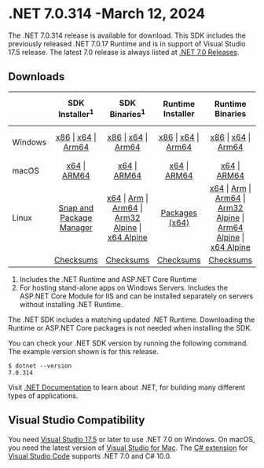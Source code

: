 # .NET 7.0.314 -March 12, 2024

The .NET 7.0.314 release is available for download. This SDK includes the previously released .NET 7.0.17 Runtime and is in support of Visual Studio 17.5 release. The latest 7.0 release is always listed at [.NET 7.0 Releases](../README.md).

## Downloads

|           | SDK Installer<sup>1</sup>                        | SDK Binaries<sup>1</sup>                 | Runtime Installer                                        | Runtime Binaries                                 | ASP.NET Core Runtime           |Windows Desktop Runtime          |
| --------- | :------------------------------------------:     | :----------------------:                 | :---------------------------:                            | :-------------------------:                      | :-----------------:            | :-----------------:            |
| Windows   | [x86][dotnet-sdk-win-x86.exe] \| [x64][dotnet-sdk-win-x64.exe] \| [Arm64][dotnet-sdk-win-arm64.exe] | [x86][dotnet-sdk-win-x86.zip] \| [x64][dotnet-sdk-win-x64.zip] \|  [Arm64][dotnet-sdk-win-arm64.zip] | [x86][dotnet-runtime-win-x86.exe] \| [x64][dotnet-runtime-win-x64.exe] \| [Arm64][dotnet-runtime-win-arm64.exe] | [x86][dotnet-runtime-win-x86.zip] \| [x64][dotnet-runtime-win-x64.zip] \| [Arm64][dotnet-runtime-win-arm64.zip] | [x86][aspnetcore-runtime-win-x86.exe] \| [x64][aspnetcore-runtime-win-x64.exe] \|<br/> [Hosting Bundle][dotnet-hosting-win.exe]<sup>2</sup> | [x86][windowsdesktop-runtime-win-x86.exe] \| [x64][windowsdesktop-runtime-win-x64.exe] \| [Arm64][windowsdesktop-runtime-win-arm64.exe] |
| macOS     | [x64][dotnet-sdk-osx-x64.pkg] \| [ARM64][dotnet-sdk-osx-arm64.pkg] | [x64][dotnet-sdk-osx-x64.tar.gz] \| [ARM64][dotnet-sdk-osx-arm64.tar.gz]  | [x64][dotnet-runtime-osx-x64.pkg] \| [ARM64][dotnet-runtime-osx-arm64.pkg] | [x64][dotnet-runtime-osx-x64.tar.gz] \| [ARM64][dotnet-runtime-osx-arm64.tar.gz]| [x64][aspnetcore-runtime-osx-x64.tar.gz] \| [ARM64][aspnetcore-runtime-osx-arm64.tar.gz] | - |<sup>1</sup>
| Linux     |  [Snap and Package Manager](../install-linux.md)  | [x64][dotnet-sdk-linux-x64.tar.gz] \| [Arm][dotnet-sdk-linux-arm.tar.gz]  \| [Arm64][dotnet-sdk-linux-arm64.tar.gz] \| [Arm32 Alpine][dotnet-sdk-linux-musl-arm.tar.gz]  \| [x64 Alpine][dotnet-sdk-linux-musl-x64.tar.gz] | [Packages (x64)][linux-packages] | [x64][dotnet-runtime-linux-x64.tar.gz] \| [Arm][dotnet-runtime-linux-arm.tar.gz] \| [Arm64][dotnet-runtime-linux-arm64.tar.gz] \| [Arm32 Alpine][dotnet-runtime-linux-musl-arm.tar.gz] \| [Arm64 Alpine][dotnet-runtime-linux-musl-arm64.tar.gz] \| [x64 Alpine][dotnet-runtime-linux-musl-x64.tar.gz]  | [x64][aspnetcore-runtime-linux-x64.tar.gz]<sup>1</sup>  \| [Arm][aspnetcore-runtime-linux-arm.tar.gz]<sup>1</sup> \| [Arm64][aspnetcore-runtime-linux-arm64.tar.gz]<sup>1</sup> \| [x64 Alpine][aspnetcore-runtime-linux-musl-x64.tar.gz] | - | <sup>1</sup> |
|  | [Checksums][checksums-sdk]                             | [Checksums][checksums-sdk]                                      | [Checksums][checksums-runtime]                             | [Checksums][checksums-runtime]  | [Checksums][checksums-runtime]  | [Checksums][checksums-runtime]

1. Includes the .NET Runtime and ASP.NET Core Runtime
2. For hosting stand-alone apps on Windows Servers. Includes the ASP.NET Core Module for IIS and can be installed separately on servers without installing .NET Runtime.

The .NET SDK includes a matching updated .NET Runtime. Downloading the Runtime or ASP.NET Core packages is not needed when installing the SDK.

You can check your .NET SDK version by running the following command. The example version shown is for this release.

```console
$ dotnet --version
7.0.314
```
Visit [.NET Documentation](https://learn.microsoft.com/dotnet/) to learn about .NET, for building many different types of applications.

## Visual Studio Compatibility

You need [Visual Studio 17.5](https://visualstudio.microsoft.com) or later to use .NET 7.0 on Windows. On macOS, you need the latest version of [Visual Studio for Mac](https://visualstudio.microsoft.com/vs/mac/). The [C# extension](https://code.visualstudio.com/docs/languages/dotnet) for [Visual Studio Code](https://code.visualstudio.com/) supports .NET 7.0 and C# 10.0.

[blob-runtime]: https://builds.dotnet.microsoft.com/dotnet/Runtime/
[blob-sdk]: https://builds.dotnet.microsoft.com/dotnet/Sdk/
[release-notes]: 7.0.314.md

[checksums-runtime]: https://builds.dotnet.microsoft.com/dotnet/checksums/7.0.17-sha.txt
[checksums-sdk]: https://builds.dotnet.microsoft.com/dotnet/checksums/7.0.17-sha.txt

[linux-install]: https://learn.microsoft.com/dotnet/core/install/linux

[dotnet-blog]:  https://devblogs.microsoft.com/dotnet/february-2024-updates/
[aspnet-blog]: https://devblogs.microsoft.com/dotnet/announcing-asp-net-core-in-net-7/
[maui-blog]: https://devblogs.microsoft.com/dotnet/update-on-dotnet-maui/

[linux-packages]: ../install-linux.md


[//]: # ( Runtime 7.0.17)
[dotnet-runtime-linux-arm.tar.gz]: https://download.visualstudio.microsoft.com/download/pr/c6677adf-9e47-42af-98f8-ded684ced399/6ed3ca4d40bd6455b30ea77d1dfab410/dotnet-runtime-7.0.17-linux-arm.tar.gz
[dotnet-runtime-linux-arm64.tar.gz]: https://download.visualstudio.microsoft.com/download/pr/7016bc89-6c69-40da-a8cb-50107f339810/41d1c8560655da79817eb31532570401/dotnet-runtime-7.0.17-linux-arm64.tar.gz
[dotnet-runtime-linux-musl-arm.tar.gz]: https://download.visualstudio.microsoft.com/download/pr/d13f1503-44d9-47df-8214-749daefaaaba/17e4d32c8e6cff15e29f5ebd9b63229d/dotnet-runtime-7.0.17-linux-musl-arm.tar.gz
[dotnet-runtime-linux-musl-arm64.tar.gz]: https://download.visualstudio.microsoft.com/download/pr/2cca7867-1911-4e6c-a5b1-f894c0ace9ea/4bcf31bf87be0abbc0e8691cb32bb174/dotnet-runtime-7.0.17-linux-musl-arm64.tar.gz
[dotnet-runtime-linux-musl-x64.tar.gz]: https://download.visualstudio.microsoft.com/download/pr/f14c677e-c6c1-48f8-a972-f00a1d0c3025/9f7a2038858bbbbaf478a92f1030a429/dotnet-runtime-7.0.17-linux-musl-x64.tar.gz
[dotnet-runtime-linux-x64.tar.gz]: https://download.visualstudio.microsoft.com/download/pr/7329e982-d340-4e00-9a4a-933327710b9e/c578c156a3e2a94cc4e59447dd312c33/dotnet-runtime-7.0.17-linux-x64.tar.gz
[dotnet-runtime-osx-arm64.pkg]: https://download.visualstudio.microsoft.com/download/pr/97a4fbb6-7e2b-4e9b-af3e-85a87f16bc4d/b10c54825fa76f83a277c2a0f6b164f9/dotnet-runtime-7.0.17-osx-arm64.pkg
[dotnet-runtime-osx-arm64.tar.gz]: https://download.visualstudio.microsoft.com/download/pr/a5585224-b050-4e21-938e-f9c68e3bce62/7af1c98ed83514644337f17028282ae1/dotnet-runtime-7.0.17-osx-arm64.tar.gz
[dotnet-runtime-osx-x64.pkg]: https://download.visualstudio.microsoft.com/download/pr/f6fa957c-189f-4092-9e70-6d76c38cdcde/eed8824783f7afd2dd20fd6de6865c53/dotnet-runtime-7.0.17-osx-x64.pkg
[dotnet-runtime-osx-x64.tar.gz]: https://download.visualstudio.microsoft.com/download/pr/7055c472-e60a-41f3-b583-e3d95f2b0730/b099f5fbbedb6c1801465ea9b6f6e55f/dotnet-runtime-7.0.17-osx-x64.tar.gz
[dotnet-runtime-win-arm64.exe]: https://download.visualstudio.microsoft.com/download/pr/f75e6991-6e7f-4d13-9a9e-bda177f9e2a3/9cb2197ab090a423580289dc39aedadc/dotnet-runtime-7.0.17-win-arm64.exe
[dotnet-runtime-win-arm64.zip]: https://download.visualstudio.microsoft.com/download/pr/4da6ccc3-c5e4-4256-b035-83b9955e37a4/47b76fdc24fa4360b7432f61a27cfbf2/dotnet-runtime-7.0.17-win-arm64.zip
[dotnet-runtime-win-x64.exe]: https://download.visualstudio.microsoft.com/download/pr/e35dac95-2855-44f9-b6c9-dda018d922ba/fcc2416e232942d81435a659024bd4e5/dotnet-runtime-7.0.17-win-x64.exe
[dotnet-runtime-win-x64.zip]: https://download.visualstudio.microsoft.com/download/pr/90d85e37-2f7a-43d8-a060-ee9bfa2935d9/30bbf49e665484d29bef4763ceb786db/dotnet-runtime-7.0.17-win-x64.zip
[dotnet-runtime-win-x86.exe]: https://download.visualstudio.microsoft.com/download/pr/37494551-f702-4cfc-a7dd-8f4b2220ba9f/9dd5de132e617b54b6d959fa0688a88d/dotnet-runtime-7.0.17-win-x86.exe
[dotnet-runtime-win-x86.zip]: https://download.visualstudio.microsoft.com/download/pr/2bd24a21-acae-4595-a18c-b95e4689981f/9b4c912742d11f9fbdd5303395f1f174/dotnet-runtime-7.0.17-win-x86.zip

[//]: # ( WindowsDesktop 7.0.17)
[windowsdesktop-runtime-win-arm64.exe]: https://download.visualstudio.microsoft.com/download/pr/1e3fd87b-1c3f-4096-9492-ebcdf33d3e3f/91cb5d7efa6db8bfb1d08d83d0e287c7/windowsdesktop-runtime-7.0.17-win-arm64.exe
[windowsdesktop-runtime-win-arm64.zip]: https://download.visualstudio.microsoft.com/download/pr/d1133f04-51ed-44ab-b3d7-43f9fa79f066/e0536326adcce3e0de6e03137501f701/windowsdesktop-runtime-7.0.17-win-arm64.zip
[windowsdesktop-runtime-win-x64.exe]: https://download.visualstudio.microsoft.com/download/pr/c81fc3af-c371-4bb5-a59d-fa3e852799c7/056ac9df87d92b75cc463cb106ef3b64/windowsdesktop-runtime-7.0.17-win-x64.exe
[windowsdesktop-runtime-win-x64.zip]: https://download.visualstudio.microsoft.com/download/pr/06978221-00f2-4f1b-ae36-7f75b8c3fe75/212224931b6ff82bd8dc6a842ca4501d/windowsdesktop-runtime-7.0.17-win-x64.zip
[windowsdesktop-runtime-win-x86.exe]: https://download.visualstudio.microsoft.com/download/pr/3375deb2-9c69-41b0-b3ee-a6ed6e87c705/caf33fdd0f8c3e8aa8a7229be1ae3de7/windowsdesktop-runtime-7.0.17-win-x86.exe
[windowsdesktop-runtime-win-x86.zip]: https://download.visualstudio.microsoft.com/download/pr/2cc3f937-417e-44a8-81d7-3dcec0ff67bc/2d8e0a8a8c5e7ffdfa5054ed00d8e45b/windowsdesktop-runtime-7.0.17-win-x86.zip

[//]: # ( ASP 7.0.17)
[aspnetcore-runtime-linux-arm.tar.gz]: https://download.visualstudio.microsoft.com/download/pr/b3b047f9-425c-45a7-9372-493e6c3fc509/1294f6a3d5013b6b1983cae36bfbac92/aspnetcore-runtime-7.0.17-linux-arm.tar.gz
[aspnetcore-runtime-linux-arm64.tar.gz]: https://download.visualstudio.microsoft.com/download/pr/aedca120-d2eb-4b54-aef0-45520ebcf2fb/514dac96b582bcafc7eb238499c3fff5/aspnetcore-runtime-7.0.17-linux-arm64.tar.gz
[aspnetcore-runtime-linux-musl-arm.tar.gz]: https://download.visualstudio.microsoft.com/download/pr/2bc09bce-843f-4223-98ec-ff94c402eb8d/ca3f719761436d36a9412dc3236aa724/aspnetcore-runtime-7.0.17-linux-musl-arm.tar.gz
[aspnetcore-runtime-linux-musl-arm64.tar.gz]: https://download.visualstudio.microsoft.com/download/pr/39e361bb-c488-4a44-896a-7206a2a3e29d/b89febec940542836611cb176d9123da/aspnetcore-runtime-7.0.17-linux-musl-arm64.tar.gz
[aspnetcore-runtime-linux-musl-x64.tar.gz]: https://download.visualstudio.microsoft.com/download/pr/d0ce1367-65ad-4eb3-a461-3236b843ba54/8972d2c873e033217614c2debcd5efcf/aspnetcore-runtime-7.0.17-linux-musl-x64.tar.gz
[aspnetcore-runtime-linux-x64.tar.gz]: https://download.visualstudio.microsoft.com/download/pr/c97c327d-c699-455e-8c98-f2bee01a9816/ac33d9589182f506d2c498b5e7d52bb2/aspnetcore-runtime-7.0.17-linux-x64.tar.gz
[aspnetcore-runtime-osx-arm64.tar.gz]: https://download.visualstudio.microsoft.com/download/pr/ed189d17-cd55-4f43-ad0b-5b5cee85090b/835d867a5efb1236e1e17ee76af30e16/aspnetcore-runtime-7.0.17-osx-arm64.tar.gz
[aspnetcore-runtime-osx-x64.tar.gz]: https://download.visualstudio.microsoft.com/download/pr/2b87831a-9970-4bb7-8932-e84444b16429/e7f75f20ba9711a8c8a6b23272ec155d/aspnetcore-runtime-7.0.17-osx-x64.tar.gz
[aspnetcore-runtime-win-arm64.zip]: https://download.visualstudio.microsoft.com/download/pr/eafcf3ef-c90b-4276-8e3d-4223c97818da/52cd440183fb3d8b32dc727b7373f83f/aspnetcore-runtime-7.0.17-win-arm64.zip
[aspnetcore-runtime-win-x64.exe]: https://download.visualstudio.microsoft.com/download/pr/098be53d-5a2d-4946-82f4-a5634fee5ba3/cdf19e1258534bbd1a42007d3f859f74/aspnetcore-runtime-7.0.17-win-x64.exe
[aspnetcore-runtime-win-x64.zip]: https://download.visualstudio.microsoft.com/download/pr/c5fdaee7-5ab6-48a7-8b89-e525e766d173/c5d54d55824a9e4a415428bb3f9404fe/aspnetcore-runtime-7.0.17-win-x64.zip
[aspnetcore-runtime-win-x86.exe]: https://download.visualstudio.microsoft.com/download/pr/b52321fc-bb1c-4314-9990-a373e75e1b91/8c92eb4e78cc902148fc920d01080039/aspnetcore-runtime-7.0.17-win-x86.exe
[aspnetcore-runtime-win-x86.zip]: https://download.visualstudio.microsoft.com/download/pr/9deaa476-2d8a-4d79-9e97-a891b541b8f5/08f889dcee6bd9d286c9ae4c73cea57a/aspnetcore-runtime-7.0.17-win-x86.zip
[dotnet-hosting-win.exe]: https://download.visualstudio.microsoft.com/download/pr/5d44e448-88ba-493f-9aff-d6daa1319181/7c500e85192bae5e1c43484b0bc7bdd5/dotnet-hosting-7.0.17-win.exe

[//]: # ( SDK 7.0.314)
[dotnet-sdk-linux-arm.tar.gz]: https://download.visualstudio.microsoft.com/download/pr/5b771dac-fef5-4322-ab31-47b85e9074a6/67a590eedc18be576a6edae3874c5338/dotnet-sdk-7.0.314-linux-arm.tar.gz
[dotnet-sdk-linux-arm64.tar.gz]: https://download.visualstudio.microsoft.com/download/pr/810aa235-29c4-4070-8318-b260245a780e/c85836039cfc38f8de666148d01936cb/dotnet-sdk-7.0.314-linux-arm64.tar.gz
[dotnet-sdk-linux-musl-arm.tar.gz]: https://download.visualstudio.microsoft.com/download/pr/a1fc3a39-d121-4859-a598-51d392b2f65d/47a2dcc89ec8d0855080b3054e0d34c2/dotnet-sdk-7.0.314-linux-musl-arm.tar.gz
[dotnet-sdk-linux-musl-arm64.tar.gz]: https://download.visualstudio.microsoft.com/download/pr/35a96f60-150f-4c1d-9d72-cd8d57d8100d/e6511f6d43cc0de3e48e5f6ccb100afa/dotnet-sdk-7.0.314-linux-musl-arm64.tar.gz
[dotnet-sdk-linux-musl-x64.tar.gz]: https://download.visualstudio.microsoft.com/download/pr/e36ffee6-c0cb-4264-8821-b1dafa9957bc/609686213c00cb6b3aabb6ce2fb15d7e/dotnet-sdk-7.0.314-linux-musl-x64.tar.gz
[dotnet-sdk-linux-x64.tar.gz]: https://download.visualstudio.microsoft.com/download/pr/1516b4b9-d63f-46a7-8ba6-00210f151ae2/b52b022eaaf287b82bf54f86cf3b4864/dotnet-sdk-7.0.314-linux-x64.tar.gz
[dotnet-sdk-osx-arm64.pkg]: https://download.visualstudio.microsoft.com/download/pr/fac3b78d-5c0a-49db-9886-b9f3a93a2cc8/e8100c4d44b6f9edf5959340d16b22cd/dotnet-sdk-7.0.314-osx-arm64.pkg
[dotnet-sdk-osx-arm64.tar.gz]: https://download.visualstudio.microsoft.com/download/pr/d8ca66f1-1be5-4d18-bf6a-ba0cb04235c5/cfa7141a76477bc066605bd808e19cbe/dotnet-sdk-7.0.314-osx-arm64.tar.gz
[dotnet-sdk-osx-x64.pkg]: https://download.visualstudio.microsoft.com/download/pr/ae219b9b-5493-4ad4-8d15-cc19ee8fd175/4e5dc802f6da469540f818d522343ad9/dotnet-sdk-7.0.314-osx-x64.pkg
[dotnet-sdk-osx-x64.tar.gz]: https://download.visualstudio.microsoft.com/download/pr/c8f92913-14c4-440a-af7d-61b266718974/a85c1168ab1bfbb7794e333a0171d799/dotnet-sdk-7.0.314-osx-x64.tar.gz
[dotnet-sdk-win-arm64.exe]: https://download.visualstudio.microsoft.com/download/pr/ad95b8b3-7338-458d-85a3-0c0e680d08f0/513a037a613576e44b5eadd5e5dbe2cb/dotnet-sdk-7.0.314-win-arm64.exe
[dotnet-sdk-win-arm64.zip]: https://download.visualstudio.microsoft.com/download/pr/203ac85e-0e23-4e3e-8a8c-9c81af3a465b/ef1b859db3008c3e21bad1ea1da276e4/dotnet-sdk-7.0.314-win-arm64.zip
[dotnet-sdk-win-x64.exe]: https://download.visualstudio.microsoft.com/download/pr/d3ebdeab-1c65-40f4-a19b-49e40a8ea7fc/1d11d603d0a4bc14cc62a2b8ebf61f63/dotnet-sdk-7.0.314-win-x64.exe
[dotnet-sdk-win-x64.zip]: https://download.visualstudio.microsoft.com/download/pr/70448371-bc8f-4eed-8e9e-57ad0d7b88c3/cf5993c302427cfabab89db062fa6652/dotnet-sdk-7.0.314-win-x64.zip
[dotnet-sdk-win-x86.exe]: https://download.visualstudio.microsoft.com/download/pr/db5b3a89-01c8-4b51-b45d-d94fbf409320/144a6ace02cd35476ea9270e6cc0d995/dotnet-sdk-7.0.314-win-x86.exe
[dotnet-sdk-win-x86.zip]: https://download.visualstudio.microsoft.com/download/pr/ac46499a-c40b-4ec9-a497-9b3ca0710060/adc3e8982da14141ffbc65accba20272/dotnet-sdk-7.0.314-win-x86.zip
